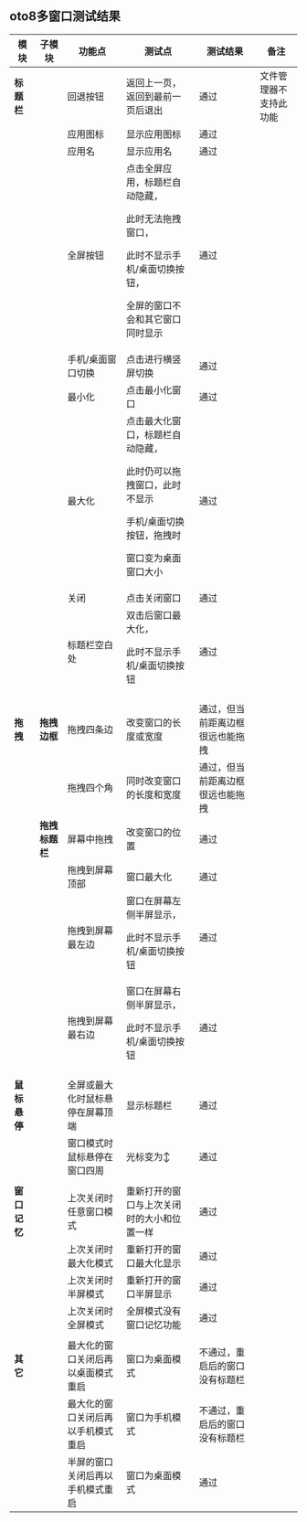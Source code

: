 ## oto8多窗口测试结果

| 模块|子模块|功能点|测试点|测试结果|备注|
|-----|-----|-----|-----|-----|-----|
|**标题栏**||回退按钮|返回上一页，返回到最前一页后退出|通过|文件管理器不支持此功能|
|||应用图标|显示应用图标|通过||
|||应用名|显示应用名|通过||
|||全屏按钮|点击全屏应用，标题栏自动隐藏，<p>此时无法拖拽窗口，<p>此时不显示手机/桌面切换按钮，<p>全屏的窗口不会和其它窗口同时显示|通过||
|||手机/桌面窗口切换|点击进行横竖屏切换|通过||
|||最小化|点击最小化窗口|通过||
|||最大化|点击最大化窗口，标题栏自动隐藏，<p>此时仍可以拖拽窗口，此时不显示<p>手机/桌面切换按钮，拖拽时<p>窗口变为桌面窗口大小|通过||
|||关闭|点击关闭窗口|通过||
|||标题栏空白处|双击后窗口最大化，<p>此时不显示手机/桌面切换按钮|通过||
|||||||
|**拖拽**|**拖拽边框**|拖拽四条边|改变窗口的长度或宽度|通过，但当前距离边框很远也能拖拽||
|||拖拽四个角|同时改变窗口的长度和宽度|通过，但当前距离边框很远也能拖拽||
||**拖拽标题栏**|屏幕中拖拽|改变窗口的位置|通过||
|||拖拽到屏幕顶部|窗口最大化|通过||
|||拖拽到屏幕最左边|窗口在屏幕左侧半屏显示，<p>此时不显示手机/桌面切换按钮|通过||
|||拖拽到屏幕最右边|窗口在屏幕右侧半屏显示，<p>此时不显示手机/桌面切换按钮|通过||
||||||
|**鼠标悬停**||全屏或最大化时鼠标悬停在屏幕顶端|显示标题栏|通过||
|||窗口模式时鼠标悬停在窗口四周|光标变为↕|通过||
||||||
|**窗口记忆**||上次关闭时任意窗口模式|重新打开的窗口与上次关闭时的大小和位置一样|通过||
|||上次关闭时最大化模式|重新打开的窗口最大化显示|通过||
|||上次关闭时半屏模式|重新打开的窗口半屏显示|通过||
|||上次关闭时全屏模式|全屏模式没有窗口记忆功能|通过||
|||||||
|**其它**||最大化的窗口关闭后再以桌面模式重启|窗口为桌面模式|不通过，重启后的窗口没有标题栏||
|||最大化的窗口关闭后再以手机模式重启|窗口为手机模式|不通过，重启后的窗口没有标题栏||
|||半屏的窗口关闭后再以手机模式重启|窗口为桌面模式|通过||
